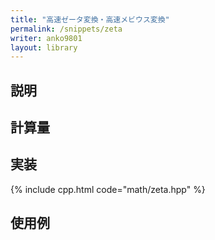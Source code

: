```yaml
---
title: "高速ゼータ変換・高速メビウス変換"
permalink: /snippets/zeta
writer: anko9801
layout: library
---
```


## 説明



## 計算量


## 実装

{% include cpp.html code="math/zeta.hpp" %}

## 使用例
